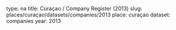 type: na
title: Curaçao / Company Register (2013)
slug: places/curaçao/datasets/companies/2013
place: curaçao
dataset: companies
year: 2013
